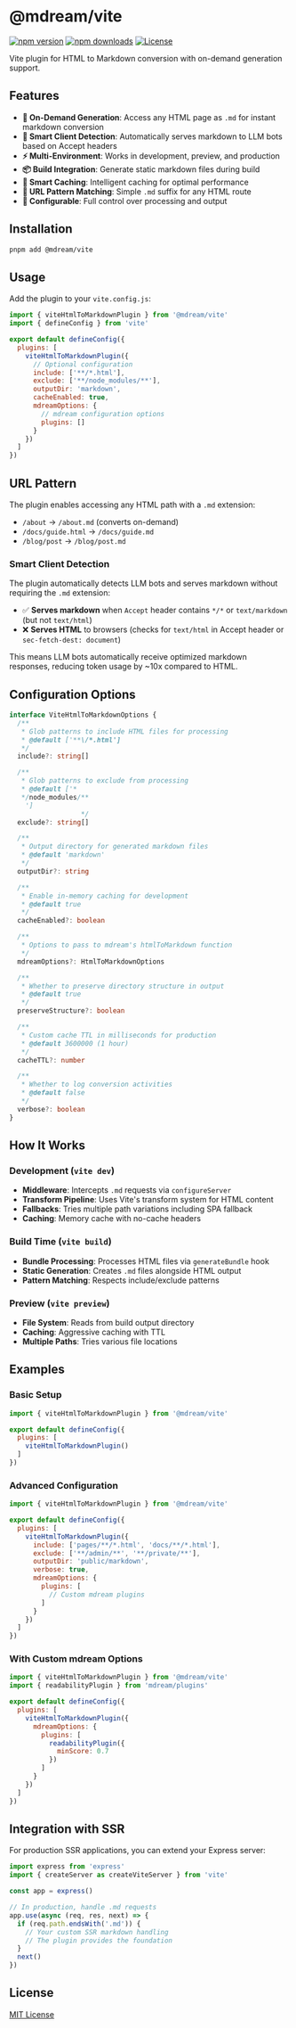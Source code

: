 # @mdream/vite

[![npm version][npm-version-src]][npm-version-href]
[![npm downloads][npm-downloads-src]][npm-downloads-href]
[![License][license-src]][license-href]

Vite plugin for HTML to Markdown conversion with on-demand generation support.

## Features

- **🚀 On-Demand Generation**: Access any HTML page as `.md` for instant markdown conversion
- **🤖 Smart Client Detection**: Automatically serves markdown to LLM bots based on Accept headers
- **⚡ Multi-Environment**: Works in development, preview, and production
- **📦 Build Integration**: Generate static markdown files during build
- **💾 Smart Caching**: Intelligent caching for optimal performance
- **🎯 URL Pattern Matching**: Simple `.md` suffix for any HTML route
- **🔧 Configurable**: Full control over processing and output

## Installation

```bash
pnpm add @mdream/vite
```

## Usage

Add the plugin to your `vite.config.js`:

```javascript
import { viteHtmlToMarkdownPlugin } from '@mdream/vite'
import { defineConfig } from 'vite'

export default defineConfig({
  plugins: [
    viteHtmlToMarkdownPlugin({
      // Optional configuration
      include: ['**/*.html'],
      exclude: ['**/node_modules/**'],
      outputDir: 'markdown',
      cacheEnabled: true,
      mdreamOptions: {
        // mdream configuration options
        plugins: []
      }
    })
  ]
})
```

## URL Pattern

The plugin enables accessing any HTML path with a `.md` extension:

- `/about` → `/about.md` (converts on-demand)
- `/docs/guide.html` → `/docs/guide.md`
- `/blog/post` → `/blog/post.md`

### Smart Client Detection

The plugin automatically detects LLM bots and serves markdown without requiring the `.md` extension:

- ✅ **Serves markdown** when `Accept` header contains `*/*` or `text/markdown` (but not `text/html`)
- ❌ **Serves HTML** to browsers (checks for `text/html` in Accept header or `sec-fetch-dest: document`)

This means LLM bots automatically receive optimized markdown responses, reducing token usage by ~10x compared to HTML.

## Configuration Options

```ts
interface ViteHtmlToMarkdownOptions {
  /**
   * Glob patterns to include HTML files for processing
   * @default ['**\/*.html']
   */
  include?: string[]

  /**
   * Glob patterns to exclude from processing
   * @default ['*
   */node_modules/**
    ']
                  */
  exclude?: string[]

  /**
   * Output directory for generated markdown files
   * @default 'markdown'
   */
  outputDir?: string

  /**
   * Enable in-memory caching for development
   * @default true
   */
  cacheEnabled?: boolean

  /**
   * Options to pass to mdream's htmlToMarkdown function
   */
  mdreamOptions?: HtmlToMarkdownOptions

  /**
   * Whether to preserve directory structure in output
   * @default true
   */
  preserveStructure?: boolean

  /**
   * Custom cache TTL in milliseconds for production
   * @default 3600000 (1 hour)
   */
  cacheTTL?: number

  /**
   * Whether to log conversion activities
   * @default false
   */
  verbose?: boolean
}
```

## How It Works

### Development (`vite dev`)
- **Middleware**: Intercepts `.md` requests via `configureServer`
- **Transform Pipeline**: Uses Vite's transform system for HTML content
- **Fallbacks**: Tries multiple path variations including SPA fallback
- **Caching**: Memory cache with no-cache headers

### Build Time (`vite build`)
- **Bundle Processing**: Processes HTML files via `generateBundle` hook
- **Static Generation**: Creates `.md` files alongside HTML output
- **Pattern Matching**: Respects include/exclude patterns

### Preview (`vite preview`)
- **File System**: Reads from build output directory
- **Caching**: Aggressive caching with TTL
- **Multiple Paths**: Tries various file locations

## Examples

### Basic Setup

```javascript
import { viteHtmlToMarkdownPlugin } from '@mdream/vite'

export default defineConfig({
  plugins: [
    viteHtmlToMarkdownPlugin()
  ]
})
```

### Advanced Configuration

```javascript
import { viteHtmlToMarkdownPlugin } from '@mdream/vite'

export default defineConfig({
  plugins: [
    viteHtmlToMarkdownPlugin({
      include: ['pages/**/*.html', 'docs/**/*.html'],
      exclude: ['**/admin/**', '**/private/**'],
      outputDir: 'public/markdown',
      verbose: true,
      mdreamOptions: {
        plugins: [
          // Custom mdream plugins
        ]
      }
    })
  ]
})
```

### With Custom mdream Options

```javascript
import { viteHtmlToMarkdownPlugin } from '@mdream/vite'
import { readabilityPlugin } from 'mdream/plugins'

export default defineConfig({
  plugins: [
    viteHtmlToMarkdownPlugin({
      mdreamOptions: {
        plugins: [
          readabilityPlugin({
            minScore: 0.7
          })
        ]
      }
    })
  ]
})
```

## Integration with SSR

For production SSR applications, you can extend your Express server:

```javascript
import express from 'express'
import { createServer as createViteServer } from 'vite'

const app = express()

// In production, handle .md requests
app.use(async (req, res, next) => {
  if (req.path.endsWith('.md')) {
    // Your custom SSR markdown handling
    // The plugin provides the foundation
  }
  next()
})
```

## License

[MIT License](./LICENSE)

<!-- Badges -->
[npm-version-src]: https://img.shields.io/npm/v/@mdream/vite/latest.svg?style=flat&colorA=18181B&colorB=4C9BE0
[npm-version-href]: https://npmjs.com/package/@mdream/vite

[npm-downloads-src]: https://img.shields.io/npm/dm/@mdream/vite.svg?style=flat&colorA=18181B&colorB=4C9BE0
[npm-downloads-href]: https://npm.chart.dev/@mdream/vite

[license-src]: https://img.shields.io/npm/l/@mdream/vite.svg?style=flat&colorA=18181B&colorB=4C9BE0
[license-href]: https://npmjs.com/package/@mdream/vite
